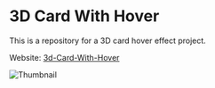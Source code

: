# 3D Card With Hover

This is a repository for a 3D card hover effect project.

Website: [3d-Card-With-Hover](https://brutal-harsh.github.io/3d-Card-With-Hover/)

![Thumbnail](https://cdn.discordapp.com/attachments/1167332357481701456/1167402533648605295/Screen_Recording_2023-10-27_at_3.30.03_PM.gif?ex=654dff55&is=653b8a55&hm=59b92cbf8159e33bfe888200f04e026015d01f46c915e346acf66cde6aa1d80e&)
